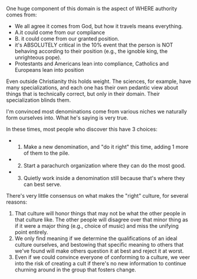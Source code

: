
One huge component of this domain is the aspect of WHERE authority comes from:
- We all agree it comes from God, but how it travels means everything.
- A.it could come from our compliance
- B. it could come from our granted position.
- it's ABSOLUTELY critical in the 10% event that the person is NOT behaving according to their position (e.g., the ignoble king, the unrighteous pope).
- Protestants and Americans lean into compliance, Catholics and Europeans lean into position

Even outside Christianity this holds weight. The sciences, for example, have many specializations, and each one has their own pedantic view about things that is technically correct, but only in their domain. Their specialization blinds them.

I'm convinced most denominations come from various niches we naturally form ourselves into. What he's saying is very true.

In these times, most people who discover this have 3 choices:
- 1. Make a new denomination, and "do it right" this time, adding 1 more of them to the pile.
- 2. Start a parachurch organization where they can do the most good.
- 3. Quietly work inside a denomination still because that's where they can best serve.

There's very little consensus on what makes the "right" culture, for several reasons:
1. That culture will honor things that may not be what the other people in that culture like. The other people will disagree over that minor thing as if it were a major thing (e.g., choice of music) and miss the unifying point entirely.
2. We only find meaning if we determine the qualifications of an ideal culture ourselves, and bestowing that specific meaning to others that we've found will make others question it at best and reject it at worst.
3. Even if we could convince everyone of conforming to a culture, we veer into the risk of creating a cult if there's no new information to continue churning around in the group that fosters change.
